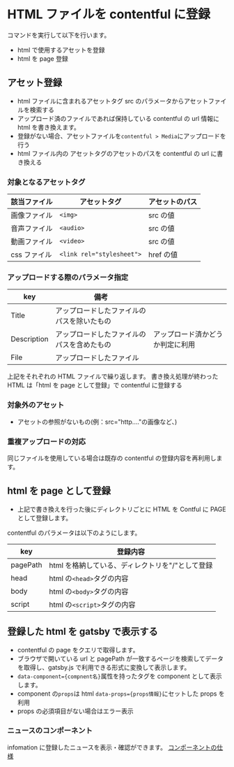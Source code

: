 # HTML ファイルを contentful に登録

コマンドを実行して以下を行います。

- html で使用するアセットを登録
- html を page 登録

## アセット登録

- html ファイルに含まれるアセットタグ src のパラメータからアセットファイルを検索する
- アップロード済のファイルであれば保持している contentful の url 情報に html を書き換えます。
- 登録がない場合、アセットファイルを`contentful > Media`にアップロードを行う
- html ファイル内の アセットタグのアセットのパスを contentful の url に書き換える

### 対象となるアセットタグ

| 該当ファイル | アセットタグ              | アセットのパス |
| ------------ | ------------------------- | -------------- |
| 画像ファイル | `<img>`                   | src の値       |
| 音声ファイル | `<audio>`                 | src の値       |
| 動画ファイル | `<video>`                 | src の値       |
| css ファイル | `<link rel="stylesheet">` | href の値      |

### アップロードする際のパラメータ指定

| key         | 備考                                       |                                  |
| ----------- | ------------------------------------------ | -------------------------------- |
| Title       | アップロードしたファイルのパスを除いたもの |                                  |
| Description | アップロードしたファイルのパスを含めたもの | アップロード済かどうか判定に利用 |
| File        | アップロードしたファイル                   |                                  |

上記をそれぞれの HTML ファイルで繰り返します。
書き換え処理が終わった HTML は「html を page として登録」で contentful に登録する

### 対象外のアセット

- アセットの参照がないもの(例：src="http...."の画像など、)

### 重複アップロードの対応

同じファイルを使用している場合は既存の contentful の登録内容を再利用します。

## html を page として登録

- 上記で書き換えを行った後にディレクトリごとに HTML を Contful に PAGE として登録します。

contentful のパラメータは以下のようにします。

| key      | 登録内容                                         |
| -------- | ------------------------------------------------ |
| pagePath | html を格納している、ディレクトリを"/"として登録 |
| head     | html の`<head>`タグの内容                        |
| body     | html の`<body>`タグの内容                        |
| script   | html の`<script>`タグの内容                      |

## 登録した html を gatsby で表示する

- contentful の page をクエリで取得します。
- ブラウザで開いている url と pagePath が一致するページを検索してデータを取得し、gatsby.js で利用できる形式に変換して表示します。
- `data-component={compnent名}`属性を持ったタグを component として表示します。
- component の`props`は html `data-props={props情報}`にセットした props を利用
- props の必須項目がない場合はエラー表示

### ニュースのコンポーネント

infomation に登録したニュースを表示・確認ができます。
[コンポーネントの仕様](../../Gatsby/Component/newslist.md)
